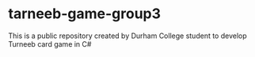 # tarneeb-game-group3
This is a public repository created by Durham College student to develop Turneeb card game in C#
